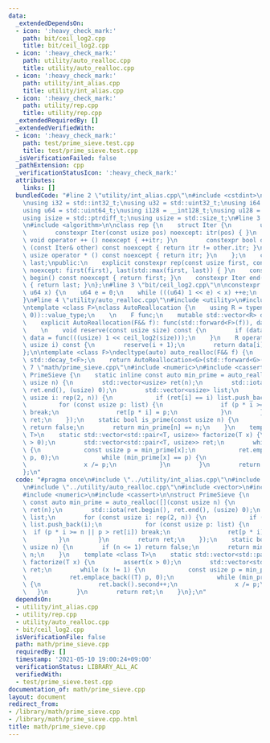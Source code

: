 ```yaml
---
data:
  _extendedDependsOn:
  - icon: ':heavy_check_mark:'
    path: bit/ceil_log2.cpp
    title: bit/ceil_log2.cpp
  - icon: ':heavy_check_mark:'
    path: utility/auto_realloc.cpp
    title: utility/auto_realloc.cpp
  - icon: ':heavy_check_mark:'
    path: utility/int_alias.cpp
    title: utility/int_alias.cpp
  - icon: ':heavy_check_mark:'
    path: utility/rep.cpp
    title: utility/rep.cpp
  _extendedRequiredBy: []
  _extendedVerifiedWith:
  - icon: ':heavy_check_mark:'
    path: test/prime_sieve.test.cpp
    title: test/prime_sieve.test.cpp
  _isVerificationFailed: false
  _pathExtension: cpp
  _verificationStatusIcon: ':heavy_check_mark:'
  attributes:
    links: []
  bundledCode: "#line 2 \"utility/int_alias.cpp\"\n#include <cstdint>\n#include <cstddef>\n\
    \nusing i32 = std::int32_t;\nusing u32 = std::uint32_t;\nusing i64 = std::int64_t;\n\
    using u64 = std::uint64_t;\nusing i128 = __int128_t;\nusing u128 = __uint128_t;\n\
    using isize = std::ptrdiff_t;\nusing usize = std::size_t;\n#line 3 \"utility/rep.cpp\"\
    \n#include <algorithm>\n\nclass rep {\n    struct Iter {\n        usize itr;\n\
    \        constexpr Iter(const usize pos) noexcept: itr(pos) { }\n        constexpr\
    \ void operator ++ () noexcept { ++itr; }\n        constexpr bool operator !=\
    \ (const Iter& other) const noexcept { return itr != other.itr; }\n        constexpr\
    \ usize operator * () const noexcept { return itr; }\n    };\n    const Iter first,\
    \ last;\npublic:\n    explicit constexpr rep(const usize first, const usize last)\
    \ noexcept: first(first), last(std::max(first, last)) { }\n    constexpr Iter\
    \ begin() const noexcept { return first; }\n    constexpr Iter end() const noexcept\
    \ { return last; }\n};\n#line 3 \"bit/ceil_log2.cpp\"\n\nconstexpr u64 ceil_log2(const\
    \ u64 x) {\n    u64 e = 0;\n    while (((u64) 1 << e) < x) ++e;\n    return e;\n\
    }\n#line 4 \"utility/auto_realloc.cpp\"\n#include <utility>\n#include <vector>\n\
    \ntemplate <class F>\nclass AutoReallocation {\n    using R = typename decltype(std::declval<F>()((usize)\
    \ 0))::value_type;\n    \n    F func;\n    mutable std::vector<R> data;\n\npublic:\n\
    \    explicit AutoReallocation(F&& f): func(std::forward<F>(f)), data() { }\n\
    \    \n    void reserve(const usize size) const {\n        if (data.size() < size)\
    \ data = func(((usize) 1 << ceil_log2(size)));\n    }\n    R operator [] (const\
    \ usize i) const {\n        reserve(i + 1);\n        return data[i];\n    }\n\
    };\n\ntemplate <class F>\ndecltype(auto) auto_realloc(F&& f) {\n    using G =\
    \ std::decay_t<F>;\n    return AutoReallocation<G>(std::forward<G>(f));\n}\n#line\
    \ 7 \"math/prime_sieve.cpp\"\n#include <numeric>\n#include <cassert>\n\nstruct\
    \ PrimeSieve {\n    static inline const auto min_prime = auto_realloc([](const\
    \ usize n) {\n        std::vector<usize> ret(n);\n        std::iota(ret.begin(),\
    \ ret.end(), (usize) 0);\n        std::vector<usize> list;\n        for (const\
    \ usize i: rep(2, n)) {\n            if (ret[i] == i) list.push_back(i);\n   \
    \         for (const usize p: list) {\n                if (p * i >= n || p > ret[i])\
    \ break;\n                ret[p * i] = p;\n            }\n        }\n        return\
    \ ret;\n    });\n    static bool is_prime(const usize n) {\n        if (n <= 1)\
    \ return false;\n        return min_prime[n] == n;\n    }\n    template <class\
    \ T>\n    static std::vector<std::pair<T, usize>> factorize(T x) {\n        assert(x\
    \ > 0);\n        std::vector<std::pair<T, usize>> ret;\n        while (x != 1)\
    \ {\n            const usize p = min_prime[x];\n            ret.emplace_back((T)\
    \ p, 0);\n            while (min_prime[x] == p) {\n                ret.back().second++;\n\
    \                x /= p;\n            }\n        }\n        return ret;\n    }\n\
    };\n"
  code: "#pragma once\n#include \"../utility/int_alias.cpp\"\n#include \"../utility/rep.cpp\"\
    \n#include \"../utility/auto_realloc.cpp\"\n#include <vector>\n#include <utility>\n\
    #include <numeric>\n#include <cassert>\n\nstruct PrimeSieve {\n    static inline\
    \ const auto min_prime = auto_realloc([](const usize n) {\n        std::vector<usize>\
    \ ret(n);\n        std::iota(ret.begin(), ret.end(), (usize) 0);\n        std::vector<usize>\
    \ list;\n        for (const usize i: rep(2, n)) {\n            if (ret[i] == i)\
    \ list.push_back(i);\n            for (const usize p: list) {\n              \
    \  if (p * i >= n || p > ret[i]) break;\n                ret[p * i] = p;\n   \
    \         }\n        }\n        return ret;\n    });\n    static bool is_prime(const\
    \ usize n) {\n        if (n <= 1) return false;\n        return min_prime[n] ==\
    \ n;\n    }\n    template <class T>\n    static std::vector<std::pair<T, usize>>\
    \ factorize(T x) {\n        assert(x > 0);\n        std::vector<std::pair<T, usize>>\
    \ ret;\n        while (x != 1) {\n            const usize p = min_prime[x];\n\
    \            ret.emplace_back((T) p, 0);\n            while (min_prime[x] == p)\
    \ {\n                ret.back().second++;\n                x /= p;\n         \
    \   }\n        }\n        return ret;\n    }\n};\n"
  dependsOn:
  - utility/int_alias.cpp
  - utility/rep.cpp
  - utility/auto_realloc.cpp
  - bit/ceil_log2.cpp
  isVerificationFile: false
  path: math/prime_sieve.cpp
  requiredBy: []
  timestamp: '2021-05-10 19:00:24+09:00'
  verificationStatus: LIBRARY_ALL_AC
  verifiedWith:
  - test/prime_sieve.test.cpp
documentation_of: math/prime_sieve.cpp
layout: document
redirect_from:
- /library/math/prime_sieve.cpp
- /library/math/prime_sieve.cpp.html
title: math/prime_sieve.cpp
---
```

